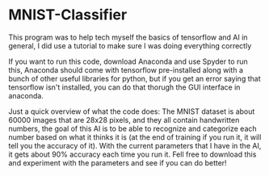 # MNIST-Classifier
This program was to help tech myself the basics of tensorflow and AI in general, I did use a tutorial to make sure I was doing 
everything correctly

If you want to run this code, download Anaconda and use Spyder to run this, Anaconda should come with tensorflow pre-installed along with a bunch of other useful libraries for python, but if you get an error saying that tensorflow isn't installed, you can do that thorugh the GUI interface in anaconda.

Just a quick overview of what the code does:
The MNIST dataset is about 60000 images that are 28x28 pixels, and they all contain handwritten numbers, the goal of this AI is to be
able to recognize and categorize each number based on what it thinks it is (at the end of training if you run it, it will tell you the
accuracy of it). With the current parameters that I have in the AI, it gets about 90% accuracy each time you run it. Fell free to download
this and experiment with the parameters and see if you can do better!

